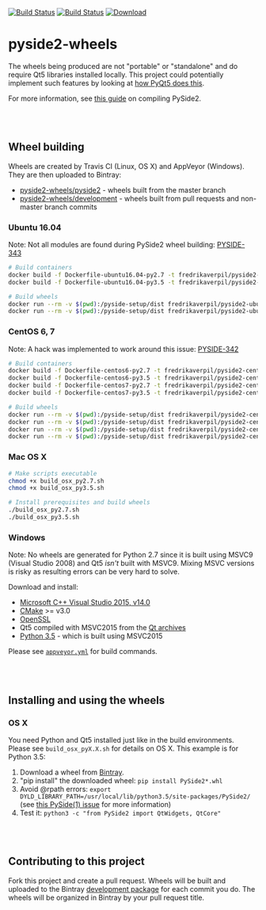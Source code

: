 [![Build Status](https://travis-ci.org/fredrikaverpil/pyside2-wheels.svg?branch=master)](https://travis-ci.org/fredrikaverpil/pyside2-wheels) [![Build Status](https://ci.appveyor.com/api/projects/status/plmqonu08rea3s4f/branch/master?svg=true)](https://ci.appveyor.com/project/fredrikaverpil/pyside2-wheels) [ ![Download](https://api.bintray.com/packages/fredrikaverpil/pyside2-wheels/pyside2/images/download.svg) ](https://bintray.com/fredrikaverpil/pyside2-wheels/pyside2/_latestVersion#files)

# pyside2-wheels

The wheels being produced are not "portable" or "standalone" and do require Qt5 libraries installed locally. This project could potentially implement such features by looking at [how PyQt5 does this](https://github.com/pyqt/python-qt5/wiki/Updating-the-repository#bundling).

For more information, see [this guide](https://fredrikaverpil.github.io/2016/08/17/compiling-pyside2/) on compiling PySide2.

<br><br>

## Wheel building

Wheels are created by Travis CI (Linux, OS X) and AppVeyor (Windows). They are then uploaded to Bintray:

* [pyside2-wheels/pyside2](https://bintray.com/fredrikaverpil/pyside2-wheels/pyside2#files) - wheels built from the master branch
* [pyside2-wheels/development](https://bintray.com/fredrikaverpil/pyside2-wheels/development#files) - wheels built from pull requests and non-master branch commits

### Ubuntu 16.04

Note: Not all modules are found during PySide2 wheel building: [PYSIDE-343](https://bugreports.qt.io/browse/PYSIDE-343)

```bash
# Build containers
docker build -f Dockerfile-ubuntu16.04-py2.7 -t fredrikaverpil/pyside2-ubuntu16.04-py2.7 .
docker build -f Dockerfile-ubuntu16.04-py3.5 -t fredrikaverpil/pyside2-ubuntu16.04-py3.5 .

# Build wheels
docker run --rm -v $(pwd):/pyside-setup/dist fredrikaverpil/pyside2-ubuntu16.04-py2.7
docker run --rm -v $(pwd):/pyside-setup/dist fredrikaverpil/pyside2-ubuntu16.04-py3.5
```

### CentOS 6, 7

Note: A hack was implemented to work around this issue: [PYSIDE-342](https://bugreports.qt.io/browse/PYSIDE-342)

```bash
# Build containers
docker build -f Dockerfile-centos6-py2.7 -t fredrikaverpil/pyside2-centos6-py2.7 .
docker build -f Dockerfile-centos6-py3.5 -t fredrikaverpil/pyside2-centos6-py3.5 .
docker build -f Dockerfile-centos7-py2.7 -t fredrikaverpil/pyside2-centos7-py2.7 .
docker build -f Dockerfile-centos7-py3.5 -t fredrikaverpil/pyside2-centos7-py3.5 .

# Build wheels
docker run --rm -v $(pwd):/pyside-setup/dist fredrikaverpil/pyside2-centos6-py2.7
docker run --rm -v $(pwd):/pyside-setup/dist fredrikaverpil/pyside2-centos6-py3.5
docker run --rm -v $(pwd):/pyside-setup/dist fredrikaverpil/pyside2-centos7-py2.7
docker run --rm -v $(pwd):/pyside-setup/dist fredrikaverpil/pyside2-centos7-py3.5
```

### Mac OS X

```bash
# Make scripts executable
chmod +x build_osx_py2.7.sh
chmod +x build_osx_py3.5.sh

# Install prerequisites and build wheels
./build_osx_py2.7.sh
./build_osx_py3.5.sh
```

### Windows

Note: No wheels are generated for Python 2.7 since it is built using MSVC9 (Visual Studio 2008) and Qt5 *isn't* built with MSVC9. Mixing MSVC versions is risky as resulting errors can be very hard to solve.

Download and install:

* [Microsoft C++ Visual Studio 2015, v14.0](https://www.visualstudio.com/)
* [CMake](https://cmake.org/download) >= v3.0
* [OpenSSL](https://sourceforge.net/projects/openssl)
* Qt5 compiled with MSVC2015 from the [Qt archives](https://download.qt.io/archive/qt/)
* [Python 3.5](https://www.python.org) - which is built using MSVC2015

Please see [`appveyor.yml`](https://github.com/fredrikaverpil/pyside2-wheels/blob/master/appveyor.yml) for build commands.

<br><br>

## Installing and using the wheels

### OS X

You need Python and Qt5 installed just like in the build environments. Please see `build_osx_pyX.X.sh` for details on OS X. This example is for Python 3.5:

1. Download a wheel from [Bintray](https://bintray.com/fredrikaverpil/pyside2-wheels/pyside2/_latestVersion#files).
2. "pip install" the downloaded wheel: `pip install PySide2*.whl`
3. Avoid @rpath errors: `export DYLD_LIBRARY_PATH=/usr/local/lib/python3.5/site-packages/PySide2/` (see [this PySide(1) issue](https://github.com/PySide/PySide/issues/129) for more information)
4. Test it: `python3 -c "from PySide2 import QtWidgets, QtCore"`

<br><br>

## Contributing to this project

Fork this project and create a pull request. Wheels will be built and uploaded to the Bintray [development package](https://bintray.com/fredrikaverpil/pyside2-wheels/development/_latestVersion#files) for each commit you do. The wheels will be organized in Bintray by your pull request title.
